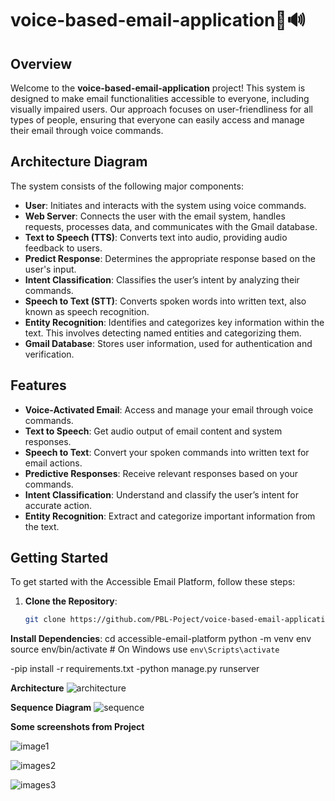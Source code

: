# voice-based-email-application📧🔊

## Overview

Welcome to the **voice-based-email-application** project! This system is designed to make email functionalities accessible to everyone, including visually impaired users. Our approach focuses on user-friendliness for all types of people, ensuring that everyone can easily access and manage their email through voice commands.

## Architecture Diagram

The system consists of the following major components:

- **User**: Initiates and interacts with the system using voice commands.
- **Web Server**: Connects the user with the email system, handles requests, processes data, and communicates with the Gmail database.
- **Text to Speech (TTS)**: Converts text into audio, providing audio feedback to users.
- **Predict Response**: Determines the appropriate response based on the user's input.
- **Intent Classification**: Classifies the user’s intent by analyzing their commands.
- **Speech to Text (STT)**: Converts spoken words into written text, also known as speech recognition.
- **Entity Recognition**: Identifies and categorizes key information within the text. This involves detecting named entities and categorizing them.
- **Gmail Database**: Stores user information, used for authentication and verification.

## Features

- **Voice-Activated Email**: Access and manage your email through voice commands.
- **Text to Speech**: Get audio output of email content and system responses.
- **Speech to Text**: Convert your spoken commands into written text for email actions.
- **Predictive Responses**: Receive relevant responses based on your commands.
- **Intent Classification**: Understand and classify the user’s intent for accurate action.
- **Entity Recognition**: Extract and categorize important information from the text.

## Getting Started

To get started with the Accessible Email Platform, follow these steps:

1. **Clone the Repository**:
   ```bash
   git clone https://github.com/PBL-Poject/voice-based-email-application
**Install Dependencies**:
cd accessible-email-platform
python -m venv env
source env/bin/activate  # On Windows use `env\Scripts\activate`

-pip install -r requirements.txt
-python manage.py runserver

**Architecture**
![architecture](https://github.com/user-attachments/assets/3f95f2f2-64c6-4f68-8052-422028733a66)

**Sequence Diagram**
![sequence](https://github.com/user-attachments/assets/20f6e030-34af-4269-a7ab-5ec342e13fbf)

**Some screenshots from Project**

![image1](https://github.com/user-attachments/assets/21e32d40-fad4-4cf4-8da6-aa5489c98142)

![images2](https://github.com/user-attachments/assets/9f8b7e4a-1f76-48e2-bfcb-1434fb999c02)

![images3](https://github.com/user-attachments/assets/9c6aec92-7cad-4128-b276-4c7b07f19a0c)

